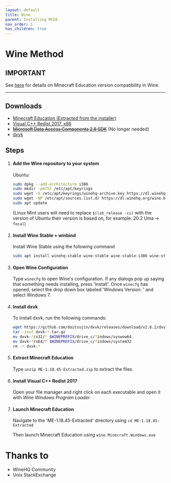 ```yaml
---
layout: default
title: Wine
parent: Installing MCEE
nav_order: 1
has_children: true
---
```


# Wine Method

## IMPORTANT
See [here](https://mceelinux.github.io/docs/installing/wine/compatibility.html) for details on Minecraft Education version compatibility in Wine.

----
## Downloads
- [Minecraft Education (Extracted from the installer)](https://github.com/techguy16/files-for-projects/releases/download/me/ME-1.18.45-Extracted.zip)
- [Visual C++ Redist 2017, x86](https://aka.ms/vs/15/release/vc_redist.x86.exe)
- ~~[Microsoft Data Access Components 2.8 SDK](https://download.microsoft.com/download/9/a/1/9a1256c9-d301-4fdc-93b9-370c5b2f9827/mdac28sdk.msi)~~ (No longer needed)
- [dxvk](https://github.com/doitsujin/dxvk/releases/download/v2.6.2/dxvk-2.6.2.tar.gz)


## Steps
1. #### Add the Wine repository to your system
   
   Ubuntu:
   ```bash
   sudo dpkg --add-architecture i386
   sudo mkdir -pm755 /etc/apt/keyrings
   sudo wget -O /etc/apt/keyrings/winehq-archive.key https://dl.winehq.org/wine-builds/winehq.key
   sudo wget -NP /etc/apt/sources.list.d/ https://dl.winehq.org/wine-builds/ubuntu/dists/$(lsb_release -cs)/winehq-$(lsb_release -cs).sources
   sudo apt update
   ```
   (Linux Mint users will need to replace `$(lsb_release -cs)` with the version of Ubuntu their version is based on, for example: 20.2 Uma -> `focal`)


2. #### Install Wine Stable + winbind
   Install Wine Stable using the following command
   ```bash
   sudo apt install winehq-stable wine-stable wine-stable-i386 wine-stable-amd64 winbind
   ```


3. #### Open Wine Configuration
   Type `winecfg` to open Wine's configuration. If any dialogs pop up saying that something needs installing, press 'Install'.
   Once `winecfg` has opened, select the drop down box labeled 'Windows Version: ' and select Windows 7.

   
4. #### Install dxvk
   To install dxvk, run the following commands:
   ```bash
   wget https://github.com/doitsujin/dxvk/releases/download/v2.6.2/dxvk-2.6.2.tar.gz
   tar -zxvf dxvk-*.tar.gz
   mv dxvk-*/x32/* $WINEPREFIX/drive_c/?indows/syswow64
   mv dxvk-*/x64/* $WINEPREFIX/drive_c/?indows/system32
   rm -r dxvk-*
   ```
   
   
5. #### Extract Minecraft Education
   Type `unzip ME-1.18.45-Extracted.zip` to extract the files.
   
  
6. #### Install Visual C++ Redist 2017
   Open your file manager and right click on each executable and open it with *Wine Windows Program Loader*

  
7. #### Launch Minecraft Education
   Navigate to the 'ME-1.18.45-Extracted' directory using `cd ME-1.18.45-Extracted`
   
   Then launch Minecraft Education using `wine Minecraft.Windows.exe`

  
# Thanks to
- WineHQ Community
- Unix StackExchange